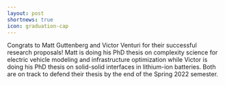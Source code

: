 ```yaml
---
layout: post
shortnews: true
icon: graduation-cap
---
```


Congrats to Matt Guttenberg and Victor Venturi for their successful research proposals!
Matt is doing his PhD thesis on complexity science for electric vehicle modeling and infrastructure optimization while Victor is doing his PhD thesis on solid-solid interfaces in lithium-ion batteries. Both are on track to defend their thesis by the end of the Spring 2022 semester.
